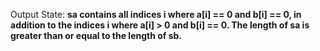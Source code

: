 Output State: **sa contains all indices i where a[i] == 0 and b[i] == 0, in addition to the indices i where a[i] > 0 and b[i] == 0. The length of sa is greater than or equal to the length of sb.**